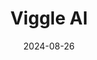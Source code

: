 ---  
layout: startup_page  
title: "Viggle AI"  
id: "viggle.ai"  
permalink: "/viggleaiviggle.ai08262024/"  
website: "https://viggle.ai/"  
funding_round: "Series A"  
funding_amount: "$19M"  
investors: "Andreessen Horowitz, Two Small Fish"  
about: "Viggle AI is a Canadian startup that uses generative AI to simplify character animation. Its JST-1 technology allows users to create lifelike animations from text or image prompts, offering an intuitive platform for both professionals and hobbyists. The platform boasts a large and engaged community of over 4 million members."  
markets: "AI, Animation, Video Generation"  
hq: "Toronto, Ontario, Canada"  
founded_year: "2022"  
linkedin: "https://www.linkedin.com/company/viggle"  
twitter: ""  
instagram: ""  
facebook: ""  
crunchbase: "https://www.crunchbase.com/organization/viggle-ai"  
pitchbook: "https://pitchbook.com/profiles/company/624913-66"  

date_display: "26-Aug-2024"  
date: "2024-08-26"

# SEO Optimization  
meta_title: "Viggle AI - Series A Funding ($19M)"  
meta_description: "Viggle AI, Viggle AI is a Canadian startup that uses generative AI to simplify character animation. Its JST-1 technology allows users to create lifelike animatio..."  
meta_keywords: "Viggle AI, AI, Animation, Video Generation, Series A funding"  
canonical_url: "https://startup.projectstartups.com/viggleaiviggle.ai08262024/"  
---